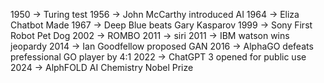 1950 -> Turing test
1956 -> John McCarthy introduced AI
1964 -> Eliza Chatbot Made
1967 -> Deep Blue beats Gary Kasparov
1999 -> Sony First Robot Pet Dog
2002 -> ROMBO
2011 -> siri
2011 -> IBM watson wins jeopardy
2014 -> Ian Goodfellow proposed GAN
2016 -> AlphaGO defeats prefessional GO player by 4:1
2022 -> ChatGPT 3 opened for public use
2024 -> AlphFOLD AI Chemistry Nobel Prize

